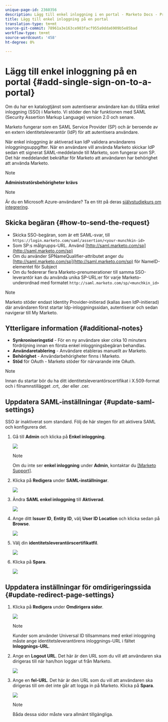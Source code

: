 ```yaml
---
unique-page-id: 2360356
description: Lägg till enkel inloggning i en portal - Marketo Docs - Produktdokumentation
title: Lägg till enkel inloggning på en portal
translation-type: tm+mt
source-git-commit: 78961a3e163ce903facf955a9dda6909b5e85bad
workflow-type: tm+mt
source-wordcount: '458'
ht-degree: 0%

---
```



# Lägg till enkel inloggning på en portal {#add-single-sign-on-to-a-portal}

Om du har en katalogtjänst som autentiserar användare kan du tillåta enkel inloggning (SSO) i Marketo. Vi stöder den här funktionen med SAML (Security Assertion Markup Language) version 2.0 och senare.

Marketo fungerar som en SAML Service Provider (SP) och är beroende av en extern identitetsleverantör (IdP) för att autentisera användare.

När enkel inloggning är aktiverad kan IdP validera användarens inloggningsuppgifter. När en användare vill använda Marketo skickar IdP sedan ett signerat SAML-meddelande till Marketo, som fungerar som SP. Det här meddelandet bekräftar för Marketo att användaren har behörighet att använda Marketo.

>[!NOTE]
>
>**Administratörsbehörigheter krävs**

>[!NOTE]
>
>Är du en Microsoft Azure-användare? Ta en titt på deras [självstudiekurs om integrering](https://azure.microsoft.com/en-us/documentation/articles/active-directory-saas-marketo-tutorial/).

## Skicka begäran {#how-to-send-the-request}

* Skicka SSO-begäran, som är ett SAML-svar, till `https://login.marketo.com/saml/assertion/<your-munchkin-id>`
* Som SP:s målgrupps-URL. Använd [http://saml.marketo.com/sp](http://saml.marketo.com/sp)
* Om du använder SPNameQualifier-attributet anger du [http://saml.marketo.com/sp](http://saml.marketo.com/sp) för NameID-elementet för Subject
* Om du federerar flera Marketo-prenumerationer till samma SSO-leverantör kan du använda unika SP-URL:er för varje Marketo-underordnad med formatet `http://saml.marketo.com/sp/<munchkin_id>`

>[!NOTE]
>
>Marketo stöder endast Identity Provider-initierad (kallas även IdP-initierad) där användaren först startar Idp-inloggningssidan, autentiserar och sedan navigerar till My Marketo.

## Ytterligare information {#additional-notes}

* **Synkroniseringstid**  - För en ny användare sker cirka 10 minuters fördröjning innan en första enkel inloggningsbegäran behandlas.
* **Användaretablering**  - Användare etableras manuellt av Marketo.
* **Behörighet**  - Användarbehörigheter finns i Marketo.
* **Stöd**  för OAuth - Marketo stöder för närvarande inte OAuth.

>[!NOTE]
>
>Innan du startar bör du ha ditt identitetsleverantörscertifikat i X.509-format och i filnamnstillägget .crt, .der eller .cer.

## Uppdatera SAML-inställningar {#update-saml-settings}

SSO är inaktiverat som standard. Följ de här stegen för att aktivera SAML och konfigurera det.

1. Gå till **Admin** och klicka på **Enkel inloggning**.

   ![](assets/image2014-9-24-14-3a36-3a50.png)

   >[!NOTE]
   >
   >Om du inte ser **enkel inloggning** under **Admin**, kontaktar du [[Marketo Support]](https://nation.marketo.com/t5/Support/ct-p/Support).

1. Klicka på **Redigera** under **SAML-inställningar**.

   ![](assets/image2014-9-24-14-3a37-3a3.png)

1. Ändra **SAML enkel inloggning** till **Aktiverad**.

   ![](assets/image2014-9-24-14-3a37-3a17.png)

1. Ange ditt **Issuer ID**, **Entity ID**, välj **User ID Location** och klicka sedan på **Browse**.

   ![](assets/image2014-9-24-14-3a37-3a32.png)

1. Välj din **identitetsleverantörscertifikatfil**.

   ![](assets/image2014-9-24-14-3a38-3a8.png)

1. Klicka på **Spara**.

   ![](assets/image2014-9-24-14-3a38-3a22.png)

## Uppdatera inställningar för omdirigeringssida {#update-redirect-page-settings}

1. Klicka på **Redigera** under **Omdirigera sidor**.

   ![](assets/seven.png)

   >[!NOTE]
   >
   >Kunder som använder Universal ID tillsammans med enkel inloggning måste ange identitetsleverantörens inloggnings-URL i fältet **Inloggnings-URL**.

1. Ange en **Logout URL**. Det här är den URL som du vill att användaren ska dirigeras till när han/hon loggar ut från Marketo.

   ![](assets/eight.png)

1. Ange en **fel-URL**. Det här är den URL som du vill att användaren ska dirigeras till om det inte går att logga in på Marketo. Klicka på **Spara**.

   ![](assets/nine.png)

   >[!NOTE]
   >
   >Båda dessa sidor måste vara allmänt tillgängliga.
